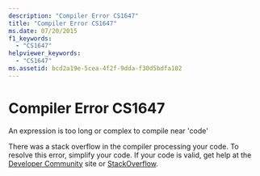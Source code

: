 ```yaml
---
description: "Compiler Error CS1647"
title: "Compiler Error CS1647"
ms.date: 07/20/2015
f1_keywords:
  - "CS1647"
helpviewer_keywords:
  - "CS1647"
ms.assetid: bcd2a19e-5cea-4f2f-9dda-f30d5bdfa102
---
```

# Compiler Error CS1647

An expression is too long or complex to compile near 'code'

There was a stack overflow in the compiler processing your code. To resolve this error, simplify your code. If your code is valid, get help at the [Developer Community](https://aka.ms/feedback/report?space=61) site or [StackOverflow](https://stackoverflow.com/).
